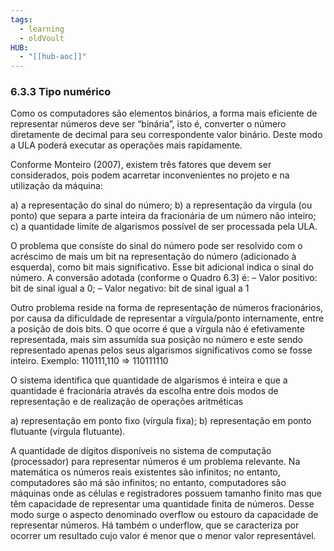```yaml
---
tags:
  - learning
  - oldVoult
HUB:
  - "[[hub-aoc]]"
---
```

### 6.3.3 Tipo numérico

Como os computadores são elementos binários, a forma mais eficiente de representar números deve ser “binária”, isto é, converter o número diretamente de decimal para seu correspondente valor binário. Deste modo a ULA poderá executar as operações mais rapidamente.

Conforme Monteiro (2007), existem três fatores que devem ser considerados, pois podem acarretar inconvenientes no projeto e na utilização da máquina:

a) a representação do sinal do número;
b) a representação da vírgula (ou ponto) que separa a parte inteira da fracionária de um número não inteiro;
c) a quantidade limite de algarismos possível de ser processada pela ULA.

O problema que consiste do sinal do número pode ser resolvido com o acréscimo de mais um bit na representação do número (adicionado à esquerda), como bit mais significativo. Esse bit adicional indica o sinal do número. A conversão adotada (conforme o Quadro 6.3) é:
– Valor positivo: bit de sinal igual a 0; – Valor negativo: bit de sinal igual a 1




Outro problema reside na forma de representação de números fracionários, por causa da dificuldade de representar a vírgula/ponto internamente, entre a posição de dois bits. O que ocorre é que a vírgula não é efetivamente representada, mais sim assumida sua posição no número e este sendo representado apenas pelos seus algarismos significativos como se fosse inteiro. Exemplo: 110111,110 ⇒ 110111110

O sistema identifica que quantidade de algarismos é inteira e que a quantidade é fracionária através da escolha entre dois modos de representação e de realização de operações aritméticas

a) representação em ponto fixo (vírgula fixa); b) representação em ponto flutuante (vírgula flutuante).

A quantidade de dígitos disponíveis no sistema de computação (processador) para representar números é um problema relevante. Na matemática os números reais existentes são infinitos; no entanto, computadores são má são infinitos; no entanto, computadores são máquinas onde as células e registradores possuem tamanho finito mas que têm capacidade de representar uma quantidade finita de números. Desse modo surge o aspecto denominado overflow ou estouro da capacidade de representar números. Há também o underflow, que se caracteriza por ocorrer um resultado cujo valor é menor que o menor valor representável.